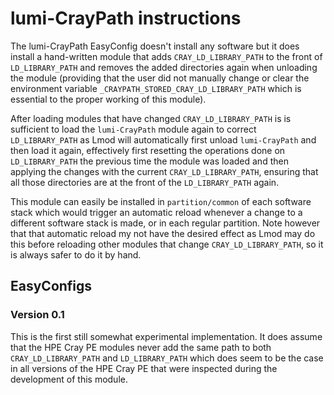 # lumi-CrayPath instructions

The lumi-CrayPath EasyConfig doesn't install any software but it does install
a hand-written module that adds `CRAY_LD_LIBRARY_PATH` to the front of
`LD_LIBRARY_PATH` and removes the added directories again when unloading
the module (providing that the user did not manually change or clear the 
environment variable `_CRAYPATH_STORED_CRAY_LD_LIBRARY_PATH` which is essential
to the proper working of this module). 

After loading modules that have changed `CRAY_LD_LIBRARY_PATH` is is sufficient
to load the `lumi-CrayPath` module again to correct `LD_LIBRARY_PATH` as Lmod 
will automatically first unload `lumi-CrayPath` and then load it again, effectively
first resetting the operations done on `LD_LIBRARY_PATH` the previous time the
module was loaded and then applying the changes with the current `CRAY_LD_LIBRARY_PATH`,
ensuring that all those directories are at the front of the `LD_LIBRARY_PATH` again.

This module can easily be installed in `partition/common` of each software stack
which would trigger an automatic reload whenever a change to a different software
stack is made, or in each regular partition. Note however that that automatic
reload my not have the desired effect as Lmod may do this before reloading other
modules that change `CRAY_LD_LIBRARY_PATH`, so it is always safer to do it by 
hand.

## EasyConfigs

### Version 0.1

This is the first still somewhat experimental implementation. It does assume that
the HPE Cray PE modules never add the same path to both `CRAY_LD_LIBRARY_PATH` and
`LD_LIBRARY_PATH` which does seem to be the case in all versions of the HPE Cray PE
that were inspected during the development of this module.
